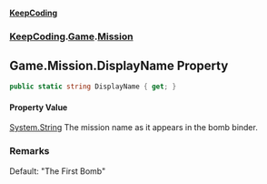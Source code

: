 #### [KeepCoding](index.md 'index')
### [KeepCoding](KeepCoding.md 'KeepCoding').[Game](KeepCoding_Game.md 'KeepCoding.Game').[Mission](KeepCoding_Game_Mission.md 'KeepCoding.Game.Mission')
## Game.Mission.DisplayName Property
```csharp
public static string DisplayName { get; }
```
#### Property Value
[System.String](https://docs.microsoft.com/en-us/dotnet/api/System.String 'System.String')
The mission name as it appears in the bomb binder.  
### Remarks
Default: "The First Bomb"  
